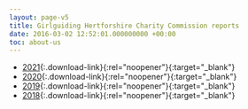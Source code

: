 ```yaml
---
layout: page-v5
title: Girlguiding Hertforshire Charity Commission reports
date: 2016-03-02 12:52:01.000000000 +00:00
toc: about-us
---
```


- [2021](/assets/docs/accounts/FY21-financial-statements.pdf "Girlguiding Hertfordshire Unaudited Financial Statements 2021"){:.download-link}{:rel="noopener"}{:target="_blank"}
- [2020](/wp-content/uploads/2021/07/Financial-Statements-ye-31.12.20.pdf "Girlguiding Hertfordshire Unaudited Financial Statements 2020"){:.download-link}{:rel="noopener"}{:target="_blank"}
- [2019](/wp-content/uploads/2021/05/Charity-Commission-Report-2019.pdf "Girlguiding Hertfordshire Charity Commission Report 2019"){:.download-link}{:rel="noopener"}{:target="_blank"}
- [2018](/wp-content/uploads/2021/05/Charity-Commission-Report-2018.pdf "Girlguiding Hertfordshire Charity Commission Report 2018"){:.download-link}{:rel="noopener"}{:target="_blank"}
